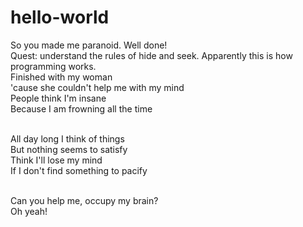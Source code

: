 
# hello-world
So you made me paranoid. Well done!<br>
Quest: understand the rules of hide and seek. Apparently this is how programming works.<br>
Finished with my woman<br>
'cause she couldn't help me with my mind<br>
People think I'm insane<br>
Because I am frowning all the time<br><br>

All day long I think of things<br>
But nothing seems to satisfy<br>
Think I'll lose my mind<br>
If I don't find something to pacify<br><br>

Can you help me, occupy my brain?<br>
Oh yeah!
<br>

